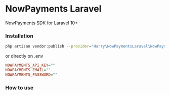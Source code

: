# NowPayments Laravel

NowPayments SDK for Laravel 10+

### Installation

```sh
php artisan vendor:publish --provider="Harry\NowPaymentsLaravel\NowPaymentsServiceProvider"
```

or directly on .env

```ini
NOWPAYMENTS_API_KEY=""
NOWPAYMENTS_EMAIL=""
NOWPAYMENTS_PASSWORD=""
```

### How to use

